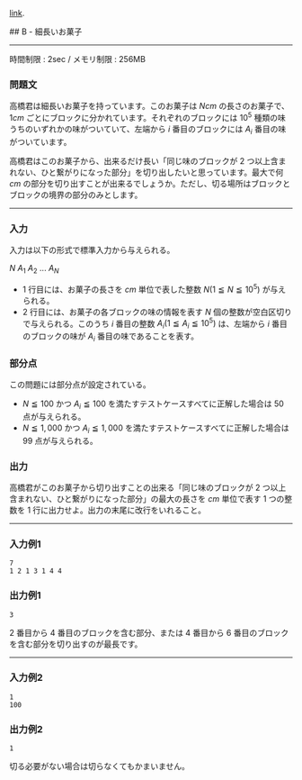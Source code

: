 [link](http://arc022.contest.atcoder.jp/tasks/arc022_2).


<script type="text/x-mathjax-config">
  MathJax.Hub.Config({ tex2jax: { inlineMath: [ ['$','$'] ] } });
</script>
<script type="text/javascript"
src="https://cdn.mathjax.org/mathjax/latest/MathJax.js?config=TeX-MML-AM_CHTML">
</script>## B - 細長いお菓子

----------

時間制限 : 2sec / メモリ制限 : 256MB

### 問題文

高橋君は細長いお菓子を持っています。このお菓子は $N cm$ の長さのお菓子で、 $1 cm$ ごとにブロックに分かれています。それぞれのブロックには $10^5$ 種類の味うちのいずれかの味がついていて、左端から $i$ 番目のブロックには $A_i$ 番目の味がついています。

高橋君はこのお菓子から、出来るだけ長い「同じ味のブロックが $2$ つ以上含まれない、ひと繋がりになった部分」を切り出したいと思っています。最大で何 $cm$ の部分を切り出すことが出来るでしょうか。ただし、切る場所はブロックとブロックの境界の部分のみとします。

----------

### 入力

入力は以下の形式で標準入力から与えられる。

>
$N$
$A_1$ $A_2$ ... $A_N$


* $1$ 行目には、お菓子の長さを $cm$ 単位で表した整数 $N (1 ≦ N ≦ 10^5)$ が与えられる。
* $2$ 行目には、お菓子の各ブロックの味の情報を表す $N$ 個の整数が空白区切りで与えられる。このうち $i$ 番目の整数 $A_i (1 ≦ A_i ≦ 10^5)$ は、左端から $i$ 番目のブロックの味が $A_i$ 番目の味であることを表す。

### 部分点

この問題には部分点が設定されている。

* $N ≦ 100$ かつ $A_i ≦ 100$ を満たすテストケースすべてに正解した場合は $50$ 点が与えられる。
* $N ≦ 1,000$ かつ $A_i ≦ 1,000$ を満たすテストケースすべてに正解した場合は $99$ 点が与えられる。

### 出力

高橋君がこのお菓子から切り出すことの出来る「同じ味のブロックが $2$ つ以上含まれない、ひと繋がりになった部分」の最大の長さを $cm$ 単位で表す $1$ つの整数を $1$ 行に出力せよ。出力の末尾に改行をいれること。

----------

### 入力例1

```
7
1 2 1 3 1 4 4
```

### 出力例1

```
3
```

$2$ 番目から $4$ 番目のブロックを含む部分、または $4$ 番目から $6$ 番目のブロックを含む部分を切り出すのが最長です。

----------

### 入力例2

```
1
100
```

### 出力例2

```
1
```

切る必要がない場合は切らなくてもかまいません。

